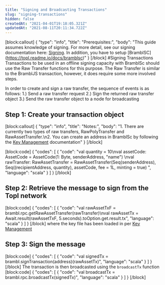 ```yaml
---
title: "Signing and Broadcasting Transactions"
slug: "signing-transactions"
hidden: false
createdAt: "2021-04-01T19:18:05.321Z"
updatedAt: "2021-08-11T20:11:34.722Z"
---
```

[block:callout]
{
  "type": "info",
  "title": "Prerequisites:",
  "body": "This guide assumes knowledge of signing. For more detail, see our signing documentation here: [Signing](https://topl.readme.io/docs/signing). In addition, you have to setup [BramblSC] (https://topl.readme.io/docs/bramblsc)"
}
[/block]
#Signing Transactions
Transactions to be used in an offline signing capacity with BramblSc should use the Raw Transfer functions for this purpose. The Raw Transfer is similar to the BramblJS transaction, however, it does require some more involved steps. 

In order to create and sign a raw transfer, the sequence of events is as follows: 
1.) Send a raw transfer request
2.) Sign the returned raw transfer object
3.) Send the raw transfer object to a node for broadcasting

## Step 1: Create your transaction object
[block:callout]
{
  "type": "info",
  "title": "Notes:",
  "body": "1. There are currently two types of raw transfers, RawPolyTransfer and RawAssetTransfer.\n2. You can create an address in BramblSc by following the [Key Management](https://topl.readme.io/docs/key-management) documentation"
}
[/block]

[block:code]
{
  "codes": [
    {
      "code": "val quantity = 10\nval assetCode: AssetCode = AssetCode(1: Byte, senderAddress, \"name\")  \nval rawTransfer: RawAssetTransfer = RawAssetTransfer(Seq(senderAddress), Seq((recipientAddress, quantity), assetCode, fee = 1L, minting = true) ",
      "language": "scala"
    }
  ]
}
[/block]
## Step 2: Retrieve the message to sign from the Topl network 
[block:code]
{
  "codes": [
    {
      "code": "val rawAssetTxF = brambl.rpc.getRawAssetTransfer(rawTransfer)\nval rawAssetTx = Await.result(rawAssetTxF, 5.seconds).toOption.get.result.tx",
      "language": "scala"
    }
  ]
}
[/block]
where the key file has been loaded in per [Key Management](doc:key-management) 

## Step 3: Sign the message
[block:code]
{
  "codes": [
    {
      "code": "val signedTx = brambl.signTransaction(address)(rawAssetTx)",
      "language": "scala"
    }
  ]
}
[/block]
The transaction is then broadcasted using the `broadcastTx` function
[block:code]
{
  "codes": [
    {
      "code": "val broadcastTx = brambl.rpc.broadcastTx(signedTx)",
      "language": "scala"
    }
  ]
}
[/block]